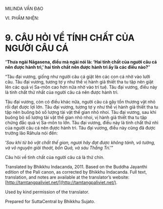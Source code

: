  

MILINDA VẤN ĐẠO

VI. PHẨM NHỆN:

# 9\. CÂU HỎI VỀ TÍNH CHẤT CỦA NGƯỜI CÂU CÁ

“**Thưa ngài Nāgasena, điều mà ngài nói là: ‘Hai tính chất của người câu cá nên được hành trì,’ hai tính chất nên được hành trì ấy là các điều nào?**”

“Tâu đại vương, giống như người câu cá giật lên các con cá nhờ vào lưỡi câu. Tâu đại vương, tương tợ y như thế vị hành giả thiết tha tu tập nên giật lên các quả vị Sa-môn cao hơn nữa nhờ vào trí tuệ. Tâu đại vương, điều này là tính chất thứ nhất của người câu cá nên được hành trì.

Tâu đại vương, còn có điều khác nữa, người câu cá gây tổn thương vật nhỏ rồi đạt được lợi lớn. Tâu đại vương, tương tợ y như thế vị hành giả thiết tha tu tập nên buông bỏ số lượng tài vật thế gian nhỏ nhoi. Tâu đại vương, sau khi buông bỏ số lượng tài vật thế gian nhỏ nhoi, vị hành giả thiết tha tu tập chứng đắc quả vị Sa-môn to lớn. Tâu đại vương, điều này là tính chất thứ nhì của người câu cá nên được hành trì. Tâu đại vương, điều này cũng đã được trưởng lão Rāhula nói đến:

‘_Sau khi từ bỏ vật chất thế gian, ngươi hãy đạt được không tánh, vô tướng, và vô nguyện giải thoát, bốn Quả, và sáu Thắng Trí_.’”

Câu hỏi về tính chất của người câu cá là thứ chín.

Translated by Bhikkhu Indacanda, 2011. Based on the Buddha Jayanthi edition of the Pali canon, as corrected by Bhikkhu Indacanda. Full text, translation, and notes are available at the translator’s website: [http://tamtangpaliviet.net/](http://tamtangpaliviet.net/).

Used by kind permission of the translator.

Prepared for SuttaCentral by Bhikkhu Sujato.